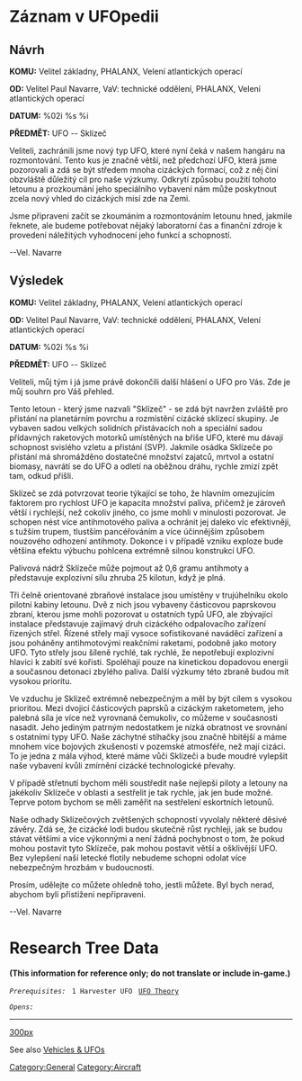 # Záznam v UFOpedii

## Návrh

**KOMU:** Velitel základny, PHALANX, Velení atlantických operací

**OD:** Velitel Paul Navarre, VaV: technické oddělení, PHALANX, Velení
atlantických operací

**DATUM:** %02i %s %i

**PŘEDMĚT:** UFO -- Sklízeč

Veliteli, zachránili jsme nový typ UFO, které nyní čeká v našem hangáru
na rozmontování. Tento kus je značně větší, než předchozí UFO, která
jsme pozorovali a zdá se být středem mnoha cizáckých formací, což z něj
činí obzvláště důležitý cíl pro naše výzkumy. Odkrytí způsobu použití
tohoto letounu a prozkoumání jeho speciálního vybavení nám může
poskytnout zcela nový vhled do cizáckých misí zde na Zemi.

Jsme připraveni začít se zkoumáním a rozmontováním letounu hned, jakmile
řeknete, ale budeme potřebovat nějaký laboratorní čas a finanční zdroje
k provedení náležitých vyhodnocení jeho funkcí a schopností.

--Vel. Navarre

## Výsledek

**KOMU:** Velitel základny, PHALANX, Velení atlantických operací

**OD:** Velitel Paul Navarre, VaV: technické oddělení, PHALANX, Velení
atlantických operací

**DATUM:** %02i %s %i

**PŘEDMĚT:** UFO -- Sklízeč

Veliteli, můj tým i já jsme právě dokončili další hlášení o UFO pro Vás.
Zde je můj souhrn pro Váš přehled.

Tento letoun - který jsme nazvali "Sklízeč" - se zdá být navržen zvláště
pro přistání na planetárním povrchu a rozmístění cizácké sklízecí
skupiny. Je vybaven sadou velkých solidních přistávacích noh a speciální
sadou přídavných raketových motorků umístěných na břiše UFO, které mu
dávají schopnost svislého vzletu a přistání (SVP). Jakmile osádka
Sklízeče po přistání má shromážděno dostatečné množství zajatců, mrtvol
a ostatní biomasy, navrátí se do UFO a odletí na oběžnou dráhu, rychle
zmizí zpět tam, odkud přišli.

Sklízeč se zdá potvrzovat teorie týkající se toho, že hlavním omezujícím
faktorem pro rychlost UFO je kapacita množství paliva, přičemž je
zároveň větší i rychlejší, než cokoliv jiného, co jsme mohli v minulosti
pozorovat. Je schopen nést více antihmotového paliva a ochránit jej
daleko víc efektivněji, s tužším trupem, tlustším pancéřováním a více
účinnějším způsobem nouzového odhození antihmoty. Dokonce i v případě
vzniku exploze bude většina efektu výbuchu pohlcena extrémně silnou
konstrukcí UFO.

Palivová nádrž Sklízeče může pojmout až 0,6 gramu antihmoty a
představuje explozivní sílu zhruba 25 kilotun, když je plná.

Tři čelně orientované zbraňové instalace jsou umístěny v trujúhelníku
okolo pilotní kabiny letounu. Dvě z nich jsou vybaveny částicovou
paprskovou zbraní, kterou jsme mohli pozorovat u ostatních typů UFO, ale
zbývající instalace představuje zajímavý druh cizáckého odpalovacího
zařízení řizených střel. Řízené střely mají vysoce sofistikované
naváděcí zařízení a jsou poháněny antihmotovými reakčními raketami,
podobně jako motory UFO. Tyto střely jsou šíleně rychlé, tak rychlé, že
nepotřebují explozivní hlavici k zabití své kořisti. Spoléhají pouze na
kinetickou dopadovou energii a současnou detonaci zbylého paliva. Další
výzkumy této zbraně budou mít vysokou prioritu.

Ve vzduchu je Sklízeč extrémně nebezpečným a měl by být cílem s vysokou
prioritou. Mezi dvojicí částicových paprsků a cizáckým raketometem, jeho
palebná síla je více než vyrovnaná čemukoliv, co můžeme v současnosti
nasadit. Jeho jediným patrným nedostatkem je nízká obratnost ve srovnání
s ostatními typy UFO. Naše záchytné stíhačky jsou značně hbitější a máme
mnohem více bojových zkušeností v pozemské atmosféře, než mají cizáci.
To je jedna z mála výhod, které máme vůči Sklízeči a bude moudré
vylepšit naše vybavení kvůli zmírnění cizácké technologické převahy.

V případě střetnutí bychom měli soustředit naše nejlepší piloty a
letouny na jakékoliv Sklízeče v oblasti a sestřelit je tak rychle, jak
jen bude možné. Teprve potom bychom se měli zaměřit na sestřelení
eskortních letounů.

Naše odhady Sklízečových zvětšených schopností vyvolaly některé děsivé
závěry. Zdá se, že cizácké lodi budou skutečně růst rychleji, jak se
budou stávat většími a více výkonnými a není žádná pochybnost o tom, že
pokud mohou postavit tyto Sklízeče, pak mohou postavit větší a
ošklivější UFO. Bez vylepšení naší letecké flotily nebudeme schopni
odolat více nebezpečným hrozbám v budoucnosti.

Prosím, udělejte co můžete ohledně toho, jestli můžete. Byl bych nerad,
abychom byli přistiženi nepřipraveni.

--Vel. Navarre

# Research Tree Data

**(This information for reference only; do not translate or include
in-game.)**

*`Prerequisites:`*
` 1 Harvester UFO`
` `[`UFO Theory`](Research/UFO_Theory "wikilink")

*`Opens:`*

------------------------------------------------------------------------

[300px](image:Ufo_harvester.jpg "wikilink")

See also [Vehicles & UFOs](Vehicles_&_UFOs "wikilink")

[Category:General](Category:General "wikilink")
[Category:Aircraft](Category:Aircraft "wikilink")